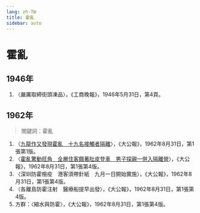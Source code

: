 ```yaml
---
lang: zh-TW
title: 霍亂
sidebar: auto
---
```


# 霍亂
## 1946年
1. 〈嚴厲取締街頭凍品〉，《工商晚報》，1946年5月31日，第4頁。
## 1962年
> 關鍵詞：霍亂
1. 〈[九龍作又發現霍亂　十九名接觸者隔離](https://mmis.hkpl.gov.hk/coverpage/-/coverpage/view?_coverpage_WAR_mmisportalportlet_hsf=%E9%9C%8D%E4%BA%82&p_r_p_-1078056564_c=QF757YsWv59H%2FuxqfBwEJIE9i0eutyZW&_coverpage_WAR_mmisportalportlet_o=1387&_coverpage_WAR_mmisportalportlet_actual_q=%28%20verbatim_dc.collection%3A%28%22Old%5C%20HK%5C%20Newspapers%22%29%20%29%20AND+%28%20%28%20allTermsMandatory%3A%28true%29%20OR+all_dc.title%3A%28%E9%9C%8D%E4%BA%82%29%20OR+all_dc.creator%3A%28%E9%9C%8D%E4%BA%82%29%20OR+all_dc.contributor%3A%28%E9%9C%8D%E4%BA%82%29%20OR+all_dc.subject%3A%28%E9%9C%8D%E4%BA%82%29%20OR+fulltext%3A%28%E9%9C%8D%E4%BA%82%29%20OR+all_dc.description%3A%28%E9%9C%8D%E4%BA%82%29%20%29%20%29&_coverpage_WAR_mmisportalportlet_sort_field=dc.publicationdate_bsort&_coverpage_WAR_mmisportalportlet_sort_order=asc)〉，《大公報》，1962年8月31日，第1張第1版。
2. 〈[霍亂驚動旺角　全層住客餓著肚皮登車　男子探親一併入隔離營](https://mmis.hkpl.gov.hk/coverpage/-/coverpage/view?_coverpage_WAR_mmisportalportlet_hsf=%E6%BA%AB%E9%BB%9B&p_r_p_-1078056564_c=QF757YsWv59H%2FuxqfBwEJIE9i0eutyZW&_coverpage_WAR_mmisportalportlet_o=18&_coverpage_WAR_mmisportalportlet_actual_q=%28%20verbatim_dc.collection%3A%28%22Old%5C%20HK%5C%20Newspapers%22%29%20%29%20AND+%28%20%28%20allTermsMandatory%3A%28true%29%20OR+all_dc.title%3A%28%E6%BA%AB%E9%BB%9B%29%20OR+all_dc.creator%3A%28%E6%BA%AB%E9%BB%9B%29%20OR+all_dc.contributor%3A%28%E6%BA%AB%E9%BB%9B%29%20OR+all_dc.subject%3A%28%E6%BA%AB%E9%BB%9B%29%20OR+fulltext%3A%28%E6%BA%AB%E9%BB%9B%29%20OR+all_dc.description%3A%28%E6%BA%AB%E9%BB%9B%29%20%29%20%29&_coverpage_WAR_mmisportalportlet_sort_order=asc&_coverpage_WAR_mmisportalportlet_sort_field=dc.publicationdate_bsort)〉，《大公報》，1962年8月31日，第1張第4版。
3. 〈深圳防霍檢疫　港客須帶針紙　九月一日開始實施〉，《大公報》，1962年8月31日，第1張第4版。
4. 〈各離島防霍注射　醫療船提早出發〉，《大公報》，1962年8月31日，第1張第4版。
5. 方群：〈縮水與防霍〉，《大公報》，1962年8月31日，第1張第4版。